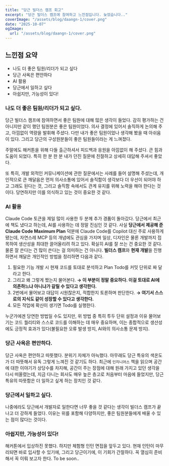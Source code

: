 ```yaml
---
title: "당근 빌더스 캠프 회고"
excerpt: "당근 빌더스 캠프에 참여하고 느낀점입니다. 늦었습니다.."
coverImage: "/assets/blog/daangn-1/cover.png"
date: "2025-10-07"
ogImage:
  url: "/assets/blog/daangn-1/cover.png"
---
```



## 느낀점 요약

* 나도 더 좋은 팀원/리더가 되고 싶다
* 당근 사옥은 편안하다
* AI 활용
* 당근에서 일하고 싶다
* 아쉽지만, 가능성이 있다!

### 나도 더 좋은 팀원/리더가 되고 싶다.

당근 빌더스 캠프에 참여하면서 좋은 팀원에 대해 많은 생각이 들었다. 감히 평가하는 건 아니지만 같이 했던 팀원분은 좋은 팀원이었다. 의사 결정에 있어서 솔직하게 논의해 주고, 아낌없이 역량을 발휘해 주셨다. 다만 내가 좋은 팀원이었나 생각해 봤을 때 아쉬움이 있다. 그리고 당근의 구성원분들이 좋은 팀원들이라는 게 느껴졌다.

주말에도 해커톤을 위해 다들 출근하셔서 피드백과 응원을 아낌없이 해 주셨다. 큰 힘과 도움이 되었다. 특히 한 분 한 분 내가 던진 질문에 친절하고 상세히 대답해 주셔서 좋았다.

또 특히, 개발 외적인 커뮤니케이션에 관한 질문에서는 사례를 들어 설명해 주셨는데, 개인적으로 큰 깨달음은 먼저 의사소통에 있어서 솔직함이 생각보다 더 우선이 되어야 하고 그래도 된다는 것, 그리고 솔직함 속에서도 관계 유지를 위해 노력을 해야 한다는 것이다. 당연하지만 이를 의식하고 있는 것이 중요한 것 같다.

### AI 활용

Claude Code 토큰을 제일 많이 사용한 두 분께 추가 경품이 돌아갔다. 당근에서 최근에 책도 냈다고 하는데, AI를 사용하는 데 정말 진심인 것 같다. 사실 **당근에서 제공해 준 Claude Code Maximum Plan** 덕분에 Claude Code를 Copilot 대신 주로 사용하게 됐는데, 자연스레 MCP 등의 개념에도 관심을 가지며 일상, 디자인은 물론 개발까지 접목하여 생산성을 최대한 끌어올리려 하고 있다. 확실히 AI를 잘 쓰는 건 중요한 것 같다. 물론 잘 쓴다는 건 많이 쓴다는 걸 의미하는 건 아니다. **빌더스 캠프**와 **현재 개발**을 진행하면서 깨달은 개인적인 방법을 정리하면 다음과 같다.

1. 필요한 기능 개발 시 현재 코드를 토대로 분석하고 Plan Todo를 커밋 단위로 짜 달라고 한다.
2. 그리고 왜 그렇게 짰는지 물어본다. **→ 이 부분이 정말 중요하다. 이걸 토대로 AI에 의존하느냐 아니냐가 갈릴 수 있다고 생각한다.**
3. 2번에서 물어보고 대답이 시원찮은지, 적합한지 토론하며 판단한다. **→ 여기서 스스로의 지식도 같이 성장할 수 있다고 생각한다.**
4. 모든 작업에 확신이 생기면 Todo를 실행한다.

누군가에겐 당연한 방법일 수도 있지만, 위 방법 중 특히 투두 단위 설정과 이유 물어보기는 코드 퀄리티와 스스로 코드를 이해하는 데 매우 중요하며, 이는 종합적으로 생산성에도 긍정적 효과가 있다(불필요한 오류 발생 방지, AI와의 의사소통 문제 방지).

### 당근 사옥은 편안하다.

당근 사옥은 편안하고 따뜻했다. 분위기 자체가 아늑했다. 아무래도 당근 특유의 색온도가 더 따뜻해서 유독 그렇게 느껴진 것 같기도 하다. 최근에 `인지니어스` 책을 읽으며 공간에 대한 이야기가 상당수를 차지해, 공간이 주는 장점에 대해 원래 가지고 있던 생각을 다시 떠올렸는데, 지금 다니는 회사도 매우 높은 층고로 처음부터 마음에 들었지만, 당근 특유의 따뜻함은 더 일하고 싶게 하는 장치인 것 같다.

### 당근에서 일하고 싶다.

나중에라도 당근에서 개발자로 일한다면 너무 좋을 것 같다는 생각이 빌더스 캠프가 끝나고 더 강하게 들었다. 이유는 위를 포함해 다양하지만, 좋은 팀원분들에게 배울 수 있는 점이 많다는 것이다.

### 아쉽지만, 가능성이 있다!

해커톤에서 입상하진 못했다. 하지만 체험형 인턴 면접을 앞두고 있다. 현재 인턴이 마무리되면 바로 입사할 수 있기에, 그리고 당근이기에, 이 기회가 간절하다. 꼭 열심히 준비해서 꼭 이뤄 보고자 한다. To be soon..
